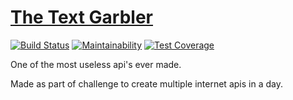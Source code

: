 # [The Text Garbler](https://text-garbler.herokuapp.com/)
[![Build Status](https://travis-ci.org/mattmatters/text-garbler.svg?branch=master)](https://travis-ci.org/mattmatters/text-garbler) [![Maintainability](https://api.codeclimate.com/v1/badges/2309ad389755871419a1/maintainability)](https://codeclimate.com/github/mattmatters/text-garbler/maintainability) [![Test Coverage](https://api.codeclimate.com/v1/badges/2309ad389755871419a1/test_coverage)](https://codeclimate.com/github/mattmatters/text-garbler/test_coverage)

One of the most useless api's ever made.

Made as part of challenge to create multiple internet apis in a day.
